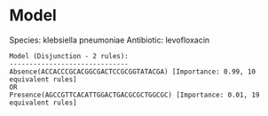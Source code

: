 
# Model

Species: klebsiella pneumoniae
Antibiotic: levofloxacin

```
Model (Disjunction - 2 rules):
------------------------------
Absence(ACCACCCGCACGGCGACTCCGCGGTATACGA) [Importance: 0.99, 10 equivalent rules]
OR
Presence(AGCCGTTCACATTGGACTGACGCGCTGGCGC) [Importance: 0.01, 19 equivalent rules]

```

